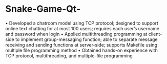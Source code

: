 # Snake-Game-Qt-
• Developed a chatroom model using TCP protocol; designed to support online text chatting for at most 100 users; requires each user’s username and password when login • Applied multithreading programming at client-side to implement group-messaging function; able to separate message receiving and sending functions at server-side; supports Makefile using multiple file programming method • Obtained hands-on experience with TCP protocol, multithreading, and multiple-file programming
